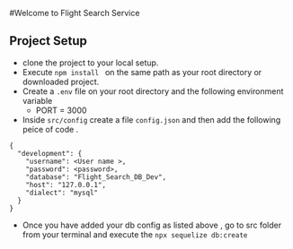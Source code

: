 #Welcome to Flight Search Service

## Project Setup
- clone the project to your local setup.
- Execute `npm install ` on the same path as your root directory or downloaded project.
- Create a `.env` file on your root directory and the following environment variable 
    - PORT = 3000
- Inside `src/config` create a file `config.json` and then add the following peice of code .

```
{
  "development": {
    "username": <User name >,
    "password": <password>,
    "database": "Flight_Search_DB_Dev",
    "host": "127.0.0.1",
    "dialect": "mysql"
  }
}

```

- Once you have added your db config as listed above , go to src folder from your terminal and execute the `npx sequelize db:create` 
